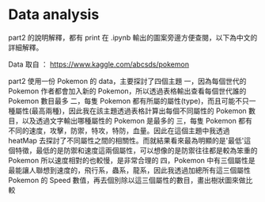 # Data analysis

part2 的說明解釋，都有 print 在 .ipynb 輸出的圖案旁邊方便查閱，以下為中文的詳細解釋。

Data 取自 ： https://www.kaggle.com/abcsds/pokemon

part2 使用一份 Pokemon 的 data，主要探討了四個主題
一，因為每個世代的 Pokemon 作者都會加入新的 Pokemon，所以透過表格輸出查看每個世代誰的 Pokemon 數目最多
二，每隻 Pokemon 都有所屬的屬性(type)，而且可能不只一種屬性(最高兩種)，因此我在該主題透過表格計算出每個不同屬性的 Pokemon 數目，以及透過文字輸出哪種屬性的 Pokemon 是最多的
三，每隻 Pokemon 都有不同的速度，攻擊，防禦，特攻，特防，血量。因此在這個主題中我透過 heatMap 去探討了不同屬性之間的相關性。而就結果看來最為明顯的是'最低'這個特徵，最低的是防禦和速度這兩個屬性，可以想像的是防禦往往都是較為笨重的 Pokemon 所以速度相對的也較慢，是非常合理的
四，Pokemon 中有三個屬性是最能讓人聯想到速度的，飛行系，蟲系，龍系，因此我透過加總所有這三個屬性 Pokemon 的 Speed 數值，再去個別除以這三個屬性的數目，畫出樹狀圖來做比較
